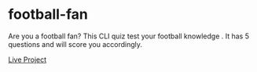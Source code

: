 # football-fan

Are you a football fan?
This CLI quiz  test your football knowledge . It has 5 questions and will score you accordingly.

  [Live Project](https://replit.com/@KUNALBISWAS/football-fan?embed=1&output=1#index.js)

